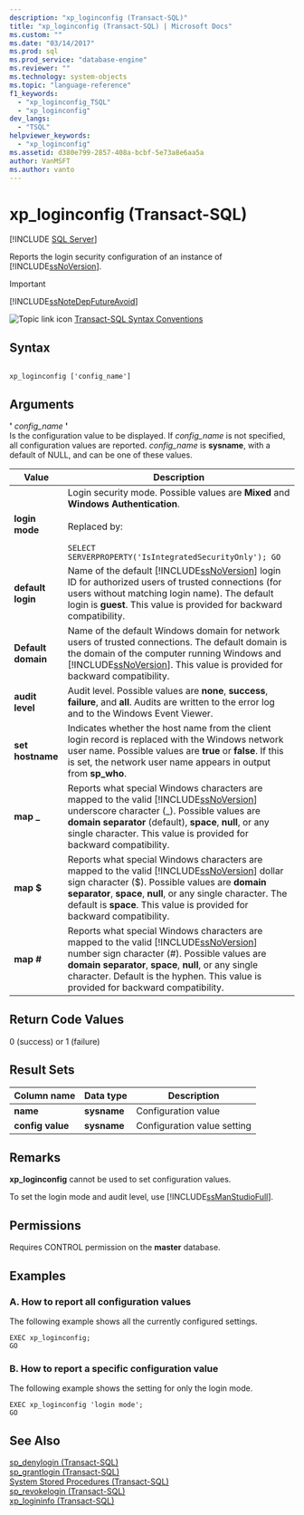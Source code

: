 ```yaml
---
description: "xp_loginconfig (Transact-SQL)"
title: "xp_loginconfig (Transact-SQL) | Microsoft Docs"
ms.custom: ""
ms.date: "03/14/2017"
ms.prod: sql
ms.prod_service: "database-engine"
ms.reviewer: ""
ms.technology: system-objects
ms.topic: "language-reference"
f1_keywords: 
  - "xp_loginconfig_TSQL"
  - "xp_loginconfig"
dev_langs: 
  - "TSQL"
helpviewer_keywords: 
  - "xp_loginconfig"
ms.assetid: d380e799-2857-408a-bcbf-5e73a8e6aa5a
author: VanMSFT
ms.author: vanto
---
```

# xp_loginconfig (Transact-SQL)
[!INCLUDE [SQL Server](../../includes/applies-to-version/sqlserver.md)]

  Reports the login security configuration of an instance of [!INCLUDE[ssNoVersion](../../includes/ssnoversion-md.md)].  
  
> [!IMPORTANT]  
>  [!INCLUDE[ssNoteDepFutureAvoid](../../includes/ssnotedepfutureavoid-md.md)]  
  
 ![Topic link icon](../../database-engine/configure-windows/media/topic-link.gif "Topic link icon") [Transact-SQL Syntax Conventions](../../t-sql/language-elements/transact-sql-syntax-conventions-transact-sql.md)  
  
## Syntax  
  
```  
  
xp_loginconfig ['config_name']  
```  
  
## Arguments  
 **'** *config_name* **'**  
 Is the configuration value to be displayed. If *config_name* is not specified, all configuration values are reported. *config_name* is **sysname**, with a default of NULL, and can be one of these values.  
  
|Value|Description|  
|-----------|-----------------|  
|**login mode**|Login security mode. Possible values are **Mixed** and **Windows Authentication**.<br /><br /> Replaced by:<br /><br /> `SELECT SERVERPROPERTY('IsIntegratedSecurityOnly'); GO`|  
|**default login**|Name of the default [!INCLUDE[ssNoVersion](../../includes/ssnoversion-md.md)] login ID for authorized users of trusted connections (for users without matching login name). The default login is **guest**. This value is provided for backward compatibility.|  
|**Default domain**|Name of the default Windows domain for network users of trusted connections. The default domain is the domain of the computer running Windows and [!INCLUDE[ssNoVersion](../../includes/ssnoversion-md.md)]. This value is provided for backward compatibility.|  
|**audit level**|Audit level. Possible values are **none**, **success**, **failure**, and **all**. Audits are written to the error log and to the Windows Event Viewer.|  
|**set hostname**|Indicates whether the host name from the client login record is replaced with the Windows network user name. Possible values are **true** or **false**. If this is set, the network user name appears in output from **sp_who**.|  
|**map _**|Reports what special Windows characters are mapped to the valid [!INCLUDE[ssNoVersion](../../includes/ssnoversion-md.md)] underscore character (_). Possible values are **domain separator** (default), **space**, **null**, or any single character. This value is provided for backward compatibility.|  
|**map $**|Reports what special Windows characters are mapped to the valid [!INCLUDE[ssNoVersion](../../includes/ssnoversion-md.md)] dollar sign character ($). Possible values are **domain separator**, **space**, **null**, or any single character. The default is **space**. This value is provided for backward compatibility.|  
|**map #**|Reports what special Windows characters are mapped to the valid [!INCLUDE[ssNoVersion](../../includes/ssnoversion-md.md)] number sign character (#). Possible values are **domain separator**, **space**, **null**, or any single character. Default is the hyphen. This value is provided for backward compatibility.|  
  
## Return Code Values  
 0 (success) or 1 (failure)  
  
## Result Sets  
  
|Column name|Data type|Description|  
|-----------------|---------------|-----------------|  
|**name**|**sysname**|Configuration value|  
|**config value**|**sysname**|Configuration value setting|  
  
## Remarks  
 **xp_loginconfig** cannot be used to set configuration values.  
  
 To set the login mode and audit level, use [!INCLUDE[ssManStudioFull](../../includes/ssmanstudiofull-md.md)].  
  
## Permissions  
 Requires CONTROL permission on the **master** database.  
  
## Examples  
  
### A. How to report all configuration values  
 The following example shows all the currently configured settings.  
  
```  
EXEC xp_loginconfig;  
GO  
```  
  
### B. How to report a specific configuration value  
 The following example shows the setting for only the login mode.  
  
```  
EXEC xp_loginconfig 'login mode';  
GO  
```  
  
## See Also  
 [sp_denylogin &#40;Transact-SQL&#41;](../../relational-databases/system-stored-procedures/sp-denylogin-transact-sql.md)   
 [sp_grantlogin &#40;Transact-SQL&#41;](../../relational-databases/system-stored-procedures/sp-grantlogin-transact-sql.md)   
 [System Stored Procedures &#40;Transact-SQL&#41;](../../relational-databases/system-stored-procedures/system-stored-procedures-transact-sql.md)   
 [sp_revokelogin &#40;Transact-SQL&#41;](../../relational-databases/system-stored-procedures/sp-revokelogin-transact-sql.md)   
 [xp_logininfo &#40;Transact-SQL&#41;](../../relational-databases/system-stored-procedures/xp-logininfo-transact-sql.md)  
  
  
